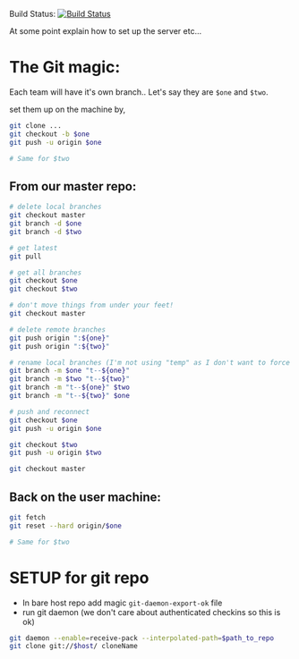 Build Status: [![Build Status](https://snap-ci.com/stephan-dowding/CodeWhispers/branch/master/build_image)](https://snap-ci.com/stephan-dowding/CodeWhispers/branch/master)

At some point explain how to set up the server etc...


# The Git magic:

Each team will have it's own branch.. Let's say they are `$one` and `$two`.

set them up on the machine by,
```sh
git clone ...
git checkout -b $one
git push -u origin $one

# Same for $two
```

## From our master repo:

```sh
# delete local branches
git checkout master
git branch -d $one
git branch -d $two

# get latest
git pull

# get all branches
git checkout $one
git checkout $two

# don't move things from under your feet!
git checkout master

# delete remote branches
git push origin ":${one}"
git push origin ":${two}"

# rename local branches (I'm not using "temp" as I don't want to force myself to cycle)
git branch -m $one "t--${one}"
git branch -m $two "t--${two}"
git branch -m "t--${one}" $two
git branch -m "t--${two}" $one

# push and reconnect
git checkout $one
git push -u origin $one

git checkout $two
git push -u origin $two

git checkout master
```

## Back on the user machine:

```sh
git fetch
git reset --hard origin/$one

# Same for $two
```

# SETUP for git repo
* In bare host repo add magic `git-daemon-export-ok` file
* run git daemon (we don't care about authenticated checkins so this is ok)

```sh
git daemon --enable=receive-pack --interpolated-path=$path_to_repo
git clone git://$host/ cloneName
```
